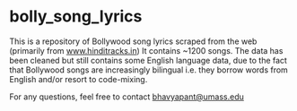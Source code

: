 # bolly_song_lyrics

This is a repository of Bollywood song lyrics scraped from the web (primarily from www.hinditracks.in)
It contains ~1200 songs. The data has been cleaned but still contains some English language data, due to the fact that Bollywood songs are increasingly bilingual i.e. they borrow words from English and/or resort to code-mixing. 

For any questions, feel free to contact bhavyapant@umass.edu
